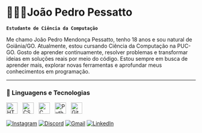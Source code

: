# 🧑🏻‍💻João Pedro Pessatto

**`Estudante de Ciência da Computação`**

Me chamo João Pedro Mendonça Pessatto, tenho 18 anos e sou natural de Goiânia/GO. Atualmente, estou cursando Ciência da Computação na PUC-GO. Gosto de aprender continuamente, resolver problemas e transformar ideias em soluções reais por meio do código. Estou sempre em busca de aprender mais, explorar novas ferramentas e aprofundar meus conhecimentos em programação.

---

### 🤖 Linguagens e Tecnologias

<div>
<img 
    align="left" 
    alt="HTML"
    title="HTML" 
    width="30px" 
    style="padding-right: 10px;" 
    src="https://cdn.jsdelivr.net/gh/devicons/devicon@latest/icons/html5/html5-original.svg" 
/>
<img 
    align="left" 
    alt="CSS"
    title="CSS" 
    width="30px" 
    style="padding-right: 10px;" 
    src="https://cdn.jsdelivr.net/gh/devicons/devicon@latest/icons/css3/css3-original.svg"
/>
<img 
    align="left" 
    alt="C" 
    title="C"
    width="30px" 
    style="padding-right: 10px;" 
    src="https://cdn.jsdelivr.net/gh/devicons/devicon@latest/icons/c/c-original.svg"
/>
<img 
    align="left" 
    alt="Python" 
    title="Python"
    width="30px" 
    style="padding-right: 10px;" 
    src="https://cdn.jsdelivr.net/gh/devicons/devicon@latest/icons/python/python-original.svg" 
/>
<img 
    align="left" 
    alt="Git" 
    title="Git"
    width="30px" 
    style="padding-right: 10px;" 
    src="https://cdn.jsdelivr.net/gh/devicons/devicon@latest/icons/git/git-original.svg" 
/>
</div>­­­

##

[![Instagram](https://img.shields.io/badge/-Instagram-%23E4405F?style=for-the-badge&logo=instagram&logoColor=white)](https://www.instagram.com/pessatto_/)
[![Discord](https://img.shields.io/badge/Discord-7289DA?style=for-the-badge&logo=discord&logoColor=white)](https://discord.com/channels/@pessattoo/)
[![Gmail](https://img.shields.io/badge/Gmail-333333?style=for-the-badge&logo=gmail&logoColor=white)](mailto:joaopedro.pessatto@gmail.com)
[![LinkedIn](https://img.shields.io/badge/LinkedIn-0077B5?style=for-the-badge&logo=linkedin&logoColor=white)](https://www.linkedin.com/in/pessatto/)
